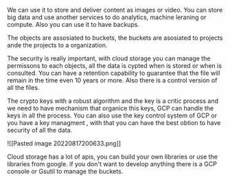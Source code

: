 We can use it to store and deliver content as images or video. You can store big data and use another services to do analytics, machine leraning or compute. Also you can use it to have backups.

The objects are assosiated to buckets, the buckets are asosiated to projects ande the projects to a organization.

The security is really important, with cloud storage you can manage the permissons to each objects, all the data is cypted when is stored or when is consulted. You can have a retention capability to guarantee that the file will remain in the time even 10 years or more. Also there is a control version of all the files.

The crypto keys with a robust algorithm and the key is a critic process and we need to have mechanism that organice this keys, GCP can handle the keys in all the process. You can also use the key control system of GCP or you have a key managment , with that you can have the best obtion to have security of all the data.

![[Pasted image 20220817200633.png]]

Cloud storage has a lot of apis, you can build your own libraries or use the libraries from google. if you don't want to develop anything there is a GCP console or Gsutil to manage the buckets.